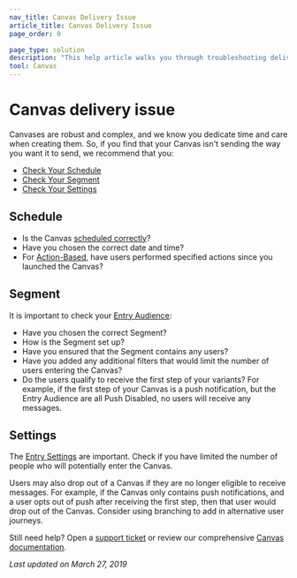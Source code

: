 ```yaml
---
nav_title: Canvas Delivery Issue
article_title: Canvas Delivery Issue
page_order: 0

page_type: solution
description: "This help article walks you through troubleshooting delivery issues with your Canvas."
tool: Canvas
---
```


# Canvas delivery issue

Canvases are robust and complex, and we know you dedicate time and care when creating them. So, if you find that your Canvas isn't sending the way you want it to send, we recommend that you:

* [Check Your Schedule](#schedule)
* [Check Your Segment](#segment)
* [Check Your Settings](#settings)

## Schedule

* Is the Canvas [scheduled correctly]({{site.baseurl}}/user_guide/engagement_tools/canvas/create_a_canvas/create_a_canvas/#scheduled-delivery)?
* Have you chosen the correct date and time?
* For [Action-Based]({{site.baseurl}}/user_guide/engagement_tools/canvas/create_a_canvas/create_a_canvas/#action-based-delivery), have users performed specified actions since you launched the Canvas?

## Segment

It is important to check your [Entry Audience]({{site.baseurl}}/user_guide/engagement_tools/canvas/create_a_canvas/create_a_canvas/#set-your-target-entry-audience):
* Have you chosen the correct Segment?
* How is the Segment set up?
* Have you ensured that the Segment contains any users?
* Have you added any additional filters that would limit the number of users entering the Canvas?
* Do the users qualify to receive the first step of your variants? For example, if the first step of your Canvas is a push notification, but the Entry Audience are all Push Disabled, no users will receive any messages.

## Settings

The [Entry Settings]({{site.baseurl}}/user_guide/engagement_tools/canvas/create_a_canvas/create_a_canvas/#step-2-use-the-entry-wizard-to-set-up-your-canvas) are important. Check if you have limited the number of people who will potentially enter the Canvas.

Users may also drop out of a Canvas if they are no longer eligible to receive messages. For example, if the Canvas only contains push notifications, and a user opts out of push after receiving the first step, then that user would drop out of the Canvas. Consider using branching to add in alternative user journeys.

Still need help? Open a [support ticket]({{site.baseurl}}/braze_support/) or review our comprehensive [Canvas documentation]({{site.baseurl}}/user_guide/engagement_tools/canvas/create_a_canvas/create_a_canvas/).

_Last updated on March 27, 2019_


